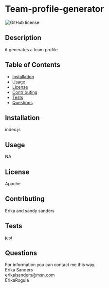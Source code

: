# Team-profile-generator
 ![GitHub license](https://img.shields.io/badge/license-Apache-blue.svg)
  
  ## Description
  it generates a team profile
  ## Table of Contents
  * [Installation](#installation)
  * [Usage](#usage)
  * [License](#license)
  * [Contributing](#contributing)
  * [Tests](#tests)
  * [Questions](#questions)
  ## Installation
  index.js
  ## Usage
  NA
  ## License
  Apache
  ## Contributing
  Erika and sandy sanders
  ## Tests
  jest
  ## Questions
  For information you can contact me this way.<br />
  Erika Sanders<br />
  erikalsanders@msn.com<br />
  ErikaRoguie
